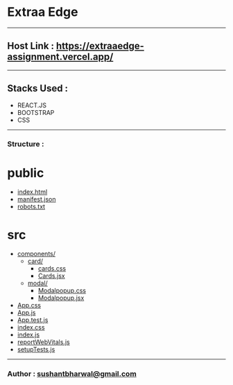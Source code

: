 # Extraa Edge 
-------
## Host Link : https://extraaedge-assignment.vercel.app/
-------
## Stacks Used : 
- REACT.JS
- BOOTSTRAP
- CSS
-------
### Structure : 

# public

* [index.html](.\public\index.html)
* [manifest.json](.\public\manifest.json)
* [robots.txt](.\public\robots.txt)
# src

* [components/](.\src\components)
  * [card/](.\src\components\card)
    * [cards.css](.\src\components\card\cards.css)
    * [Cards.jsx](.\src\components\card\Cards.jsx)
  * [modal/](.\src\components\modal)
    * [Modalpopup.css](.\src\components\modal\Modalpopup.css)
    * [Modalpopup.jsx](.\src\components\modal\Modalpopup.jsx)
* [App.css](.\src\App.css)
* [App.js](.\src\App.js)
* [App.test.js](.\src\App.test.js)
* [index.css](.\src\index.css)
* [index.js](.\src\index.js)
* [reportWebVitals.js](.\src\reportWebVitals.js)
* [setupTests.js](.\src\setupTests.js)

--------
### Author : sushantbharwal@gmail.com
